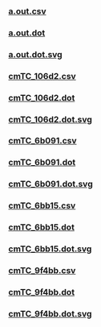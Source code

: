 ### [a.out.csv](a.out.csv)
### [a.out.dot](a.out.dot)
### [a.out.dot.svg](a.out.dot.svg)
### [cmTC_106d2.csv](cmTC_106d2.csv)
### [cmTC_106d2.dot](cmTC_106d2.dot)
### [cmTC_106d2.dot.svg](cmTC_106d2.dot.svg)
### [cmTC_6b091.csv](cmTC_6b091.csv)
### [cmTC_6b091.dot](cmTC_6b091.dot)
### [cmTC_6b091.dot.svg](cmTC_6b091.dot.svg)
### [cmTC_6bb15.csv](cmTC_6bb15.csv)
### [cmTC_6bb15.dot](cmTC_6bb15.dot)
### [cmTC_6bb15.dot.svg](cmTC_6bb15.dot.svg)
### [cmTC_9f4bb.csv](cmTC_9f4bb.csv)
### [cmTC_9f4bb.dot](cmTC_9f4bb.dot)
### [cmTC_9f4bb.dot.svg](cmTC_9f4bb.dot.svg)
